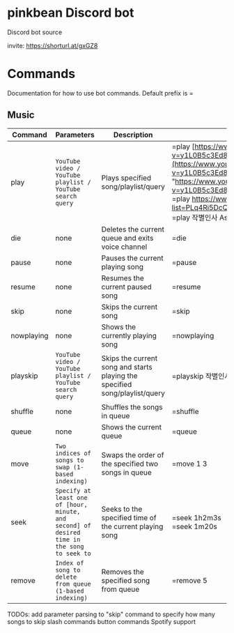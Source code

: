 # pinkbean Discord bot

Discord bot source

invite: https://shorturl.at/gxGZ8


# Commands
Documentation for how to use bot commands. Default prefix is =

## Music


|Command         |Parameters                        |Description                       |Examples                |
|----------------|-------------------------------|-------------------------------------|--------|
|play       |`YouTube video / YouTube playlist / YouTube search query`    |Plays specified song/playlist/query            |=play [https://www.youtube.com/watch?v=y1L0B5c3Ed8](https://www.youtube.com/watch?v=y1L0B5c3Ed8 "https://www.youtube.com/watch?v=y1L0B5c3Ed8") <br>=play https://www.youtube.com/playlist?list=PLq4Ri5DcQp8roDZ5DvEun18UXjxue_HnD<br>=play 작별인사 Ash Island|
|die        |none                   | Deletes the current queue and exits voice channel    | =die |
|pause      |none                   | Pauses the current playing song | =pause |
|resume     |none | Resumes the current paused song| =resume |
|skip       |none |Skips the current song| =skip |
|nowplaying |none |Shows the currently playing song| =nowplaying |
|playskip   |`YouTube video / YouTube playlist / YouTube search query`|Skips the current song and starts playing the specified song/playlist/query| =playskip 작별인사 Ash Island |
|shuffle    |none|Shuffles the songs in queue| =shuffle |
|queue      |none|Shows the current queue| =queue |
|move       |`Two indices of songs to swap (1-based indexing)`|Swaps the order of the specified two songs in queue| =move 1 3 |
|seek       |`Specify at least one of [hour, minute, and second] of desired time in the song to seek to`|Seeks to the specified time of the current playing song| =seek 1h2m3s <br> =seek 1m20s|
|remove     |`Index of song to delete from queue (1-based indexing)`|Removes the specified song from queue| =remove 5 |

TODOs: 
add parameter parsing to "skip" command to specify how many songs to skip
slash commands
button commands
Spotify support